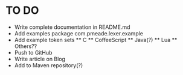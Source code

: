 # TO DO
* Write complete documentation in README.md
* Add examples package com.pmeade.lexer.example
* Add example token sets
** C
** CoffeeScript
** Java(?)
** Lua
** Others??
* Push to GitHub
* Write article on Blog
* Add to Maven repository(?)

